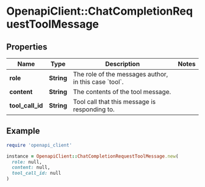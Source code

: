 # OpenapiClient::ChatCompletionRequestToolMessage

## Properties

| Name | Type | Description | Notes |
| ---- | ---- | ----------- | ----- |
| **role** | **String** | The role of the messages author, in this case &#x60;tool&#x60;. |  |
| **content** | **String** | The contents of the tool message. |  |
| **tool_call_id** | **String** | Tool call that this message is responding to. |  |

## Example

```ruby
require 'openapi_client'

instance = OpenapiClient::ChatCompletionRequestToolMessage.new(
  role: null,
  content: null,
  tool_call_id: null
)
```

